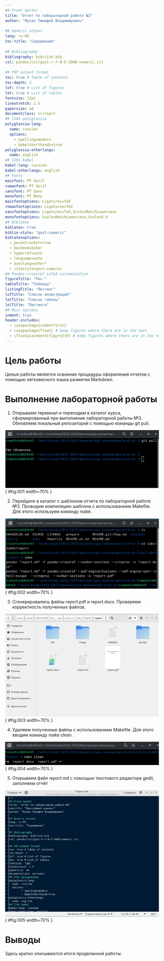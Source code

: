 ```yaml
---
## Front matter
title: "Отчет по лабораторной работе №3"
author: "Мухин Тимофей Владимирович"

## Generic otions
lang: ru-RU
toc-title: "Содержание"

## Bibliography
bibliography: bib/cite.bib
csl: pandoc/csl/gost-r-7-0-5-2008-numeric.csl

## Pdf output format
toc: true # Table of contents
toc-depth: 2
lof: true # List of figures
lot: true # List of tables
fontsize: 12pt
linestretch: 1.5
papersize: a4
documentclass: scrreprt
## I18n polyglossia
polyglossia-lang:
  name: russian
  options:
	- spelling=modern
	- babelshorthands=true
polyglossia-otherlangs:
  name: english
## I18n babel
babel-lang: russian
babel-otherlangs: english
## Fonts
mainfont: PT Serif
romanfont: PT Serif
sansfont: PT Sans
monofont: PT Mono
mainfontoptions: Ligatures=TeX
romanfontoptions: Ligatures=TeX
sansfontoptions: Ligatures=TeX,Scale=MatchLowercase
monofontoptions: Scale=MatchLowercase,Scale=0.9
## Biblatex
biblatex: true
biblio-style: "gost-numeric"
biblatexoptions:
  - parentracker=true
  - backend=biber
  - hyperref=auto
  - language=auto
  - autolang=other*
  - citestyle=gost-numeric
## Pandoc-crossref LaTeX customization
figureTitle: "Рис."
tableTitle: "Таблица"
listingTitle: "Листинг"
lofTitle: "Список иллюстраций"
lotTitle: "Список таблиц"
lolTitle: "Листинги"
## Misc options
indent: true
header-includes:
  - \usepackage{indentfirst}
  - \usepackage{float} # keep figures where there are in the text
  - \floatplacement{figure}{H} # keep figures where there are in the text
---
```


# Цель работы

Целью работы является освоение процедуры оформления отчетов с помощью
легковесного языка разметки Markdown.

# Выполнение лабораторной работы

1. Открываем терминал и переходим в каталог курса, сформированный при выполнение лабораторной работы №3. Обновляем локальный репозиторий с помощью команды git pull. 

![](image/1.png){ #fig:001 width=70% }


2. Перейдите в каталог с шаблоном отчета по лабораторной работе №3. Проводим компиляцию шаблона с использованием Makefile. Для этого используем команду make. 

![](image/2.png){ #fig:002 width=70% }


3. Сгенерировались файлы report.pdf и report.docx. Проверяем корректность полученных файлов.

![](image/3.png){ #fig:003 width=70% }


4.  Удаляем полученные файлы с использованием Makefile. Для этого вводим
команду make clean. 

![](image/4.png){ #fig:004 width=70% }


5. Открываем файл report.md с помощью текстового редактора gedit, заполняем отчёт

![](image/5.png){ #fig:005 width=70% }

# Выводы

Здесь кратко описываются итоги проделанной работы.


